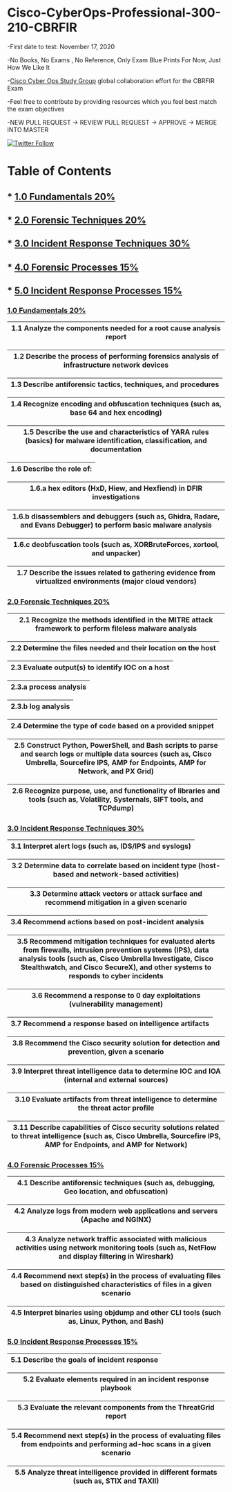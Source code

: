 # Cisco-CyberOps-Professional-300-210-CBRFIR
-First date to test: November 17, 2020

-No Books, No Exams , No Reference, Only Exam Blue Prints For Now, Just How We Like It

-[Cisco Cyber Ops Study Group](https://www.facebook.com/groups/414895922232717/) global collaboration effort for the CBRFIR Exam

-Feel free to contribute by providing resources which you feel best match the exam objectives

-NEW PULL REQUEST -> REVIEW PULL REQUEST -> APPROVE -> MERGE INTO MASTER

[![Twitter Follow](https://img.shields.io/twitter/follow/DoGByTeZN.svg?style=social&label=Follow%20%40DoGByTeZN)](https://twitter.com/DoGByTeZN)

# Table of Contents
## * [1.0 Fundamentals 20%](https://github.com/DoGByTe-ZN/Cisco-CyberOps-Professional-300-210-CBRFIR/blob/master/README.md#10-fundamentals-20)
## * [2.0 Forensic Techniques 20%](https://github.com/DoGByTe-ZN/Cisco-CyberOps-Professional-300-210-CBRFIR/blob/master/README.md#20-forensic-techniques-20)
## * [3.0 Incident Response Techniques 30%](https://github.com/DoGByTe-ZN/Cisco-CyberOps-Professional-300-210-CBRFIR/blob/master/README.md#30-incident-response-techniques-30)
## * [4.0 Forensic Processes 15%](https://github.com/DoGByTe-ZN/Cisco-CyberOps-Professional-300-210-CBRFIR/blob/master/README.md#40-forensic-processes-15)
## * [5.0 Incident Response Processes 15%](https://github.com/DoGByTe-ZN/Cisco-CyberOps-Professional-300-210-CBRFIR/blob/master/README.md#50-incident-response-processes-15)

### [1.0 Fundamentals 20%](https://github.com/DoGByTe-ZN/Cisco-CyberOps-Professional-350-201-CBRCOR/blob/master/README.md#10-fundamentals-20)

1.1 Analyze the components needed for a root cause analysis report |  
----  |  

1.2 Describe the process of performing forensics analysis of infrastructure network devices |  
----  |  

1.3 Describe antiforensic tactics, techniques, and procedures |  
----  |  

1.4 Recognize encoding and obfuscation techniques (such as, base 64 and hex encoding) |  
----  |  

1.5 Describe the use and characteristics of YARA rules (basics) for malware identification, classification, and documentation |  
----  |  

1.6 Describe the role of: |  
----  |  

1.6.a hex editors (HxD, Hiew, and Hexfiend) in DFIR investigations |  
----  |  

1.6.b disassemblers and debuggers (such as, Ghidra, Radare, and Evans Debugger) to perform basic malware analysis |  
----  |  

1.6.c deobfuscation tools (such as, XORBruteForces, xortool, and unpacker) |  
----  |  

1.7 Describe the issues related to gathering evidence from virtualized environments (major cloud vendors) |  
----  |  


### [2.0 Forensic Techniques 20%](https://github.com/DoGByTe-ZN/Cisco-CyberOps-Professional-350-201-CBRCOR/blob/master/README.md#10-fundamentals-20)

2.1 Recognize the methods identified in the MITRE attack framework to perform fileless malware analysis |  
----  |  

2.2 Determine the files needed and their location on the host |  
----  |  

2.3 Evaluate output(s) to identify IOC on a host |  
----  |  

2.3.a  process analysis |  
----  |  

2.3.b log analysis |  
----  |  

2.4 Determine the type of code based on a provided snippet |  
----  |  

2.5 Construct Python, PowerShell, and Bash scripts to parse and search logs or multiple data sources (such as, Cisco Umbrella, Sourcefire IPS, AMP for Endpoints, AMP for Network, and PX Grid) |  
----  |  

2.6 Recognize purpose, use, and functionality of libraries and tools (such as, Volatility, Systernals, SIFT tools, and TCPdump) |  
----  |  

### [3.0 Incident Response Techniques 30%](https://github.com/DoGByTe-ZN/Cisco-CyberOps-Professional-350-201-CBRCOR/blob/master/README.md#10-fundamentals-20)

3.1 Interpret alert logs (such as, IDS/IPS and syslogs) |  
----  |  

3.2 Determine data to correlate based on incident type (host-based and network-based activities) |  
----  |  

3.3 Determine attack vectors or attack surface and recommend mitigation in a given scenario |  
----  |  

3.4 Recommend actions based on post-incident analysis |  
----  |  

3.5 Recommend mitigation techniques for evaluated alerts from firewalls, intrusion prevention systems (IPS), data analysis tools (such as, Cisco Umbrella Investigate, Cisco Stealthwatch, and Cisco SecureX), and other systems to responds to cyber incidents |  
----  |  

3.6 Recommend a response to 0 day exploitations (vulnerability management) |  
----  |  

3.7 Recommend a response based on intelligence artifacts |  
----  |  

3.8 Recommend the Cisco security solution for detection and prevention, given a scenario |  
----  |  

3.9 Interpret threat intelligence data to determine IOC and IOA (internal and external sources) |  
----  |  

3.10 Evaluate artifacts from threat intelligence to determine the threat actor profile |  
----  |  

3.11 Describe capabilities of Cisco security solutions related to threat intelligence (such as, Cisco Umbrella, Sourcefire IPS, AMP for Endpoints, and AMP for Network) |  
----  |  

### [4.0 Forensic Processes 15%](https://github.com/DoGByTe-ZN/Cisco-CyberOps-Professional-350-201-CBRCOR/blob/master/README.md#10-fundamentals-20)

4.1 Describe antiforensic techniques (such as, debugging, Geo location, and obfuscation) |  
----  |  

4.2 Analyze logs from modern web applications and servers (Apache and NGINX) |  
----  |  

4.3 Analyze network traffic associated with malicious activities using network monitoring tools (such as, NetFlow and display filtering in Wireshark) |  
----  |  

4.4 Recommend next step(s) in the process of evaluating files based on distinguished characteristics of files in a given scenario |  
----  |  

4.5 Interpret binaries using objdump and other CLI tools (such as, Linux, Python, and Bash) |  
----  |  

### [5.0 Incident Response Processes 15%](https://github.com/DoGByTe-ZN/Cisco-CyberOps-Professional-350-201-CBRCOR/blob/master/README.md#10-fundamentals-20)

5.1 Describe the goals of incident response |  
----  |  

5.2 Evaluate elements required in an incident response playbook |  
----  |  

5.3 Evaluate the relevant components from the ThreatGrid report |  
----  |  

5.4 Recommend next step(s) in the process of evaluating files from endpoints and performing ad-hoc scans in a given scenario |  
----  |  

5.5 Analyze threat intelligence provided in different formats (such as, STIX and TAXII) |  
----  |  
